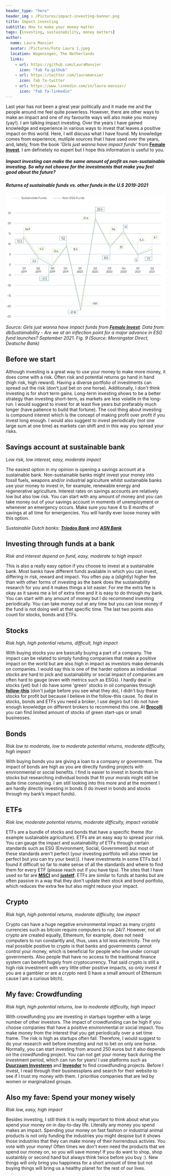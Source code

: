 ```yaml
---
header_type: "hero"
header_img : /Pictures/impact-investing-banner.png
title: Impact investing
subtitle: How to make your money matter
tags: [investing, sustainability, money matters]
author:
  name: Laura Mansier
  avatar: /Pictures/Foto Laura 1.jpeg
  location: Wageningen, The Netherlands
  links:                
    - url: https://github.com/LauraMansier
      icon: "fab fa-github"
    - url: https://twitter.com/lauramansier
      icon: fab fa-twitter
    - url: https://www.linkedin.com/in/laura-mansier/
      icon: "fab fa-linkedin"
---
```


Last year has not been a great year politically and it made me and the people around me feel quite powerless. However, there are other ways to make an impact and one of my favourite ways will also make you money (yay!). I am talking impact investing. Over the years I have gained knowledge and experience in various ways to invest that leaves a positive impact on this world. Here, I will discuss what I have found. My knowledge comes from experience, mutliple sources that I have used over the years, and, lately, from the book _'Girls just wanna have impact funds'_ from **[Female Invest](https://www.femaleinvest.com/)**. I am definetely no expert but I hope this information is useful to you.

##### _Impact investing can make the same amount of  profit as non-sustainable investing. So why not choose for the investments that make you feel good about the future?_

##### Returns of sustainable funds vs. other funds in the U.S 2019-2021

<img src="/Pictures/sustainable-vs-unsustainable-investing.png" title="Returns of sustainable funds vs. other funds in the U.S 2019-2021">

_Source: Girls just wanna have impact funds from **[Female Invest](https://www.femaleinvest.com/)**. Data from: dbSustainability - Are we at an inflection point for a major advance in ESG fund launches? September 2021. Fig. 9 (Source: Morningstar Direct, Deatsche Bank)_

## Before we start

Although investing is a great way to use your money to make more money, it does come with a risk. Often risk and potential returns go hand in hand (high risk, high reward). Having a diverse portfolio of investments can spread out the risk (don't just bet on one horse). Additionally, I don't think investing is for short term gains. Long-term investing shows to be a better strategy than investing short-term, as markets are less volatile in the long-run. I would suggest to invest for at least five years but prefarably much longer (have patience to build that fortune). The cool thing about investing is compound interest which is the concept of making profit over profit if you invest long enough. I would also suggest to invest periodically (not one large sum at one time) as markets can shift and in this way you spread your risks.

## Savings account at sustainable bank
_Low risk, low interest, easy, moderate impact_

The easiest option in my opinion is opening a savings account at a sustainable bank. Non-sustainable banks might invest your money into fossil fuels, weapons and/or industrial agriculture whilst sustainable banks use your money to invest in, for example, renewable energy and regenerative agriculture. Interest rates on savings accounts are relatively low but also low risk. You can start with any amount of money and you can take money out of your savings account in moments of unemployment or whenever an emergency occurs. Make sure you have 4 to 6 months of savings at all time for emergencies. You will hardly ever loose money with this option. 

_Sustainable Dutch banks: **[Triodos Bank](https://www.triodos.nl/)** and **[ASN Bank](https://www.asnbank.nl/home.html)**_

## Investing through funds at a bank
_Risk and interest depend on fund, easy, moderate to high impact_

This is also a really easy option if you choose to invest at a sustainable bank. Most banks have different funds available in which you can invest, differing in risk, reward and impact. You often pay a (slightly) higher fee than with other forms of investing as the bank does the sustainability research for you and it makes things a lot easier. For me the extra fee is okay as it saves me a lot of extra time and it is easy to do through my bank. You can start with any amount of money but I do recommend investing periodically. You can take money out at any time but you can lose money if the fund is not doing well at that specific time. The last two points also count for stocks, bonds and ETFs.

## Stocks
_Risk high, high potential returns, difficult, high impact_

With buying stocks you are basically buying a part of a company. The impact can be related to simply funding companies that make a positive impact on the world but are also high in impact as investors make demands on companies. I would say this is one of the harder options as individual stocks are hard to pick and sustainability or social impact of companies are often hard to gauge (even with metrics such as ESGs). I hardly deal in stocks (yet) but I do have some 'green' stocks in oil companies through **[follow-this](https://www.follow-this.org/)** (don't judge before you see what they do), I didn't buy these stocks for profit but because I believe in the follow-this cause. To deal in stocks, bonds and ETFs you need a broker, I use degiro but I do not have enough knowledge on different brokers to recommend this one. At **[Brocolli](https://broccoli.eu/en)** you can find limited amount of stocks of green start-ups or small businesses.

## Bonds
_Risk low to moderate, low to moderate potential returns, moderate difficulty, high impact_

With buying bonds you are giving a loan to a company or government. The impact of bonds are high as you are directly funding projects with environmental or social benefits. I find is easier to invest in bonds than in stocks but researching individual bonds that fit your morals might still be quite time consuming. I am still looking into this more and at the moment I am hardly directly investing in bonds (I do invest in bonds and stocks through my bank’s impact funds).

## ETFs
_Risk low, moderate potential returns, moderate difficulty, impact variable_

ETFs are a bundle of stocks and bonds that have a specific theme (for example sustainable agriculture). ETFs are an easy way to spread your risk. You can gauge the impact and sustainability of ETFs through certain standards such as ESG (Environment, Social, Government) but most of these standards aren't perfect (your investing portfolio will also never be perfect but you can try your best:)). I have investments in some ETFs but I found it difficult so far to make sense of all the standards and where to find them for every ETF (please reach out if you have tips). The sites that I have used so far are **[MSCI](https://www.msci.com/our-solutions/esg-investing/esg-fund-ratings-climate-search-tool)** and **[justetf](https://www.justetf.com/en/how-to/invest-in-climate-change.html)**. ETFs are similar to funds at banks but are often passive in a way that they don't update their stock and bond portfolio, which reduces the extra fee but also might reduce your impact. 

## Crypto
_Risk high, high potential returns, moderate difficulty, low impact_

Crypto can have a huge negative environmental impact as many crypto currencies such as bitcoin require computers to run 24/7. However, not all crypto are created equally, Ethereum, for example, does not need computers to run constantly and, thus, uses a lot less electricity. The only real possible positive to crypto is that banks and governments cannot control your money, which is beneficial for people who live under corrupt governments. Also people that have no access to the traditional finance system can benefit hugely from cryptocurrency.
That said crypto is still a high risk investment with very little other positive impacts, so only invest if you are a gambler or are a crypto nerd (I have a small amount of Ethereum cause I am a curious bitch).

## My fave: Crowdfunding
_Risk high, high potential returns, low to moderate difficulty, high impact_

With crowdfunding you are investing in startups together with a large number of other investors. The impact of crowdfunding can be high if you choose companies that have a positive environmental or social impact. You make money from the interest that you get periodically over a set time frame. The risk is high as startups often fail. Therefore, I would suggest to do your research well before investing and not to bet on only one horse. Normally, you can start investing from around 250 euros but it also depends on the crowdfunding project. You can not get your money back during the investment period, which can run for years! I use platforms such as **[Duurzaam Investeren](https://www.duurzaaminvesteren.nl/)** and **[Invesdor](https://www.invesdor.nl/#/)** to find crowdfunding projects. Before I invest, I read through their businessplans and search for their website to see if I trust my money with them. I prioritise companies that are led by women or marginalized groups.

## Also my fave: Spend your money wisely
_Risk low, easy, high impact_

Besides investing, I still think it is really important to think about what you spend your money on in day-to-day life. Literally any money you spend makes an impact. Spending your money on fast fashion or industrial animal products is not only funding the industries you might despise but it shows those industries that they can make money of their horrendous activies. You vote with your money! Often times we don't even need the products that we spend our money on, so you will save money!
If you do want to shop, shop sustainbly or second hand but always think twice before you buy :).
New things will only bring you happiness for a short amount of time but not buying things will bring us a healthy planet for the rest of our lives.
